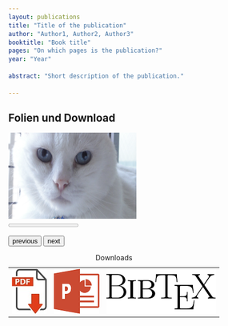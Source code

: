 ```yaml
---
layout: publications
title: "Title of the publication"
author: "Author1, Author2, Author3"
booktitle: "Book title"
pages: "On which pages is the publication?"
year: "Year"

abstract: "Short description of the publication."

---
```

## Folien und Download

<body>
<script>
var currentSlide = 1;
const numberOfSlides = 3;

function slideshow(direction) {
    if (direction === -1) {
        if (currentSlide !== 1) {
            currentSlide = currentSlide - 1;
        } 
        else {
            currentSlide = numberOfSlides;
        }
    }
    else {
        if (currentSlide !== numberOfSlides) {
            currentSlide = currentSlide + 1;
        } 
        else {
            currentSlide = 1;
        }
    }
    
    document.getElementById('slidecount').value = currentSlide -1;
    document.getElementById('slidecount').max = numberOfSlides -1;
    document.getElementById('currentSlide').src = "images/pic"+currentSlide+".jpg";
}
</script>
<img id="currentSlide" src="images/pic1.jpg" width="256" height="172"> <br>
<progress id="slidecount" value="0" max="2"></progress><br>
<p>
    <button type="button" onclick="slideshow(-1)">previous</button>
    <button type="button" onclick="slideshow(1)">next</button>
</p>
<!-- to be added: pdf download, slides (ppt), bibtech //-->
<table> 
    <caption>Downloads</caption>
    <td><a href="icons/lickingCat.jpg"><img id="pdfIcon" src="icons/pdf.jpg"></a></td>
    <td><a href="icons/lickingCat.jpg"><img id="pptIcon" src="icons/ppt.jpg"></a></td>
    <td><a href="images/lickingCat.jpg"><img id="bibtexIcon" src="icons/bibtex.jpg"></a></td>
</table>
</body>
